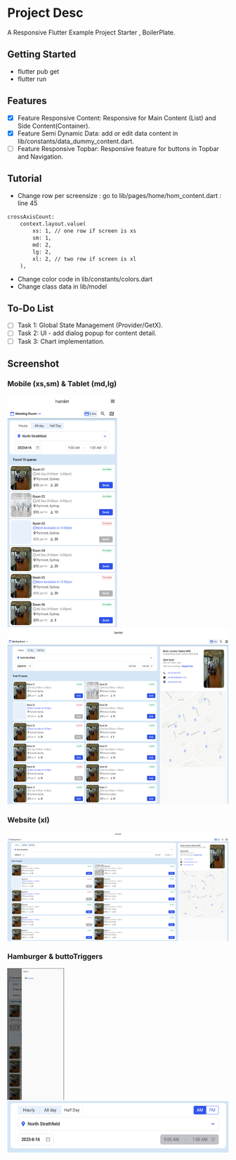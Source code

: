 # Project Desc

A Responsive Flutter Example Project Starter , BoilerPlate.

## Getting Started

- flutter pub get
- flutter run

## Features

- [x] Feature Responsive Content: Responsive for Main Content (List) and Side Content(Container).
- [x] Feature Semi Dynamic Data: add or edit data content in lib/constants/data_dummy_content.dart.
- [ ] Feature Responsive Topbar: Responsive feature for buttons in Topbar and Navigation.

## Tutorial

- Change row per screensize : go to lib/pages/home/hom_content.dart : line 45

```
crossAxisCount:
    context.layout.value(
        xs: 1, // one row if screen is xs
        sm: 1,
        md: 2,
        lg: 2,
        xl: 2, // two row if screen is xl
    ),
```

- Change color code in lib/constants/colors.dart
- Change class data in lib/model

## To-Do List

- [ ] Task 1: Global State Management (Provider/GetX).
- [ ] Task 2: UI - add dialog popup for content detail.
- [ ] Task 3: Chart implementation.

## Screenshot

### Mobile (xs,sm) & Tablet (md,lg)

<img src="https://raw.githubusercontent.com/khamalfa/responsive_flutter_boilerplate/main/ss/01mobile.png" width="250">
<img src="https://raw.githubusercontent.com/khamalfa/responsive_flutter_boilerplate/main/ss/02tablet.png" height="400">

### Website (xl)

<img src="https://raw.githubusercontent.com/khamalfa/responsive_flutter_boilerplate/main/ss/03website.png">

### Hamburger & buttoTriggers

<img src="https://raw.githubusercontent.com/khamalfa/responsive_flutter_boilerplate/main/ss/05hamburger.png" height="300">

<img src="https://raw.githubusercontent.com/khamalfa/responsive_flutter_boilerplate/main/ss/06buttontrigger.png">
